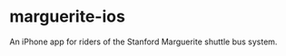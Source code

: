 marguerite-ios
==============

An iPhone app for riders of the Stanford Marguerite shuttle bus system.

